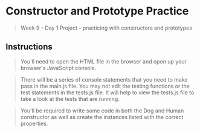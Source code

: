 # Constructor and Prototype Practice
> Week 9 - Day 1 Project - practicing with constructors and prototypes

## Instructions
> You'll need to open the HTML file in the browser and open up your browser's JavaScript console.

 > There will be a series of console statements that you need to make pass in the main.js file. You may not edit the testing functions or the test statements in the tests.js file. It will help to view the tests.js file to take a look at the tests that are running.

> You'll be required to write some code in both the Dog and Human constructor as well as create the instances listed with the correct properties.
